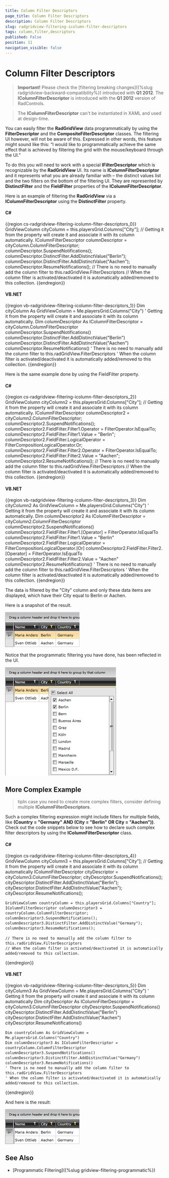 ```yaml
---
title: Column Filter Descriptors
page_title: Column Filter Descriptors
description: Column Filter Descriptors
slug: radgridview-filtering-icolumn-filter-descriptors
tags: column,filter,descriptors
published: False
position: 11
navigation_visible: false
---
```


# Column Filter Descriptors


>__Important!__ Please check the [filtering breaking changes]({%slug radgridview-backward-compatibility%}) introduced with __Q1 2012__. 
>The __IColumnFilterDescriptor__ is introduced with the __Q1 2012__ version of RadControls.
        

>The __IColumnFilterDescriptor__ can't be instantiated in XAML and used at design-time.
        
You can easily filter the __RadGridView__ data programmatically by using the __FilterDescriptor__ and the __CompositeFilterDescriptor__ classes. The filtering UI however, will not be aware of this. Expressed in other words, this feature might sound like this: “I would like to programmatically achieve the same effect that is achieved by filtering the grid with the mouse/keyboard through the UI.”
      

To do this you will need to work with a special __IFilterDescriptor__ which is recognizable by the __RadGridView__ UI. Its name is __IColumnFilterDescriptor__ and it represents what you are already familiar with – the distinct values list and the two filters on the bottom of the filtering UI. They are represented by __DistinctFilter__ and the __FieldFilter__ properties of the __IColumnFilterDescriptor__.
      

Here is an example of filtering the __RadGridView__ via a __IColumnFilterDescriptor__ using the __DistinctFilter__ property.
      

#### __C#__

{{region cs-radgridview-filtering-icolumn-filter-descriptors_0}}
	GridViewColumn cityColumn = this.playersGrid.Columns["City"];
	// Getting it from the property will create it and associate it with its column automatically.
	IColumnFilterDescriptor columnDescriptor = cityColumn.ColumnFilterDescriptor;
	columnDescriptor.SuspendNotifications();
	columnDescriptor.DistinctFilter.AddDistinctValue("Berlin");
	columnDescriptor.DistinctFilter.AddDistinctValue("Aachen");
	columnDescriptor.ResumeNotifications();
	// There is no need to manually add the column filter to this.radGridView.FilterDescriptors
	// When the column filter is activated/deactivated it is automatically added/removed to this collection.
{{endregion}}

#### __VB.NET__

{{region vb-radgridview-filtering-icolumn-filter-descriptors_1}}
	Dim cityColumn As GridViewColumn = Me.playersGrid.Columns("City")
	' Getting it from the property will create it and associate it with its column automatically.
	Dim columnDescriptor As IColumnFilterDescriptor = cityColumn.ColumnFilterDescriptor
	columnDescriptor.SuspendNotifications()
	columnDescriptor.DistinctFilter.AddDistinctValue("Berlin")
	columnDescriptor.DistinctFilter.AddDistinctValue("Aachen")
	columnDescriptor.ResumeNotifications()
	' There is no need to manually add the column filter to this.radGridView.FilterDescriptors
	' When the column filter is activated/deactivated it is automatically added/removed to this collection.
{{endregion}}

Here is the same example done by using the FieldFilter property.

#### __C#__

{{region cs-radgridview-filtering-icolumn-filter-descriptors_2}}
	GridViewColumn cityColumn2 = this.playersGrid.Columns["City"];
	// Getting it from the property will create it and associate it with its column automatically.
	IColumnFilterDescriptor columnDescriptor2 = cityColumn2.ColumnFilterDescriptor;
	columnDescriptor2.SuspendNotifications();
	columnDescriptor2.FieldFilter.Filter1.Operator = FilterOperator.IsEqualTo;
	columnDescriptor2.FieldFilter.Filter1.Value = "Berlin";
	columnDescriptor2.FieldFilter.LogicalOperator = FilterCompositionLogicalOperator.Or;
	columnDescriptor2.FieldFilter.Filter2.Operator = FilterOperator.IsEqualTo;
	columnDescriptor2.FieldFilter.Filter2.Value = "Aachen";
	columnDescriptor2.ResumeNotifications();
	// There is no need to manually add the column filter to this.radGridView.FilterDescriptors
	// When the column filter is activated/deactivated it is automatically added/removed to this collection.
{{endregion}}

#### __VB.NET__

{{region vb-radgridview-filtering-icolumn-filter-descriptors_3}}
	Dim cityColumn2 As GridViewColumn = Me.playersGrid.Columns("City")
	' Getting it from the property will create it and associate it with its column automatically.
	Dim columnDescriptor2 As IColumnFilterDescriptor = cityColumn2.ColumnFilterDescriptor
	columnDescriptor2.SuspendNotifications()
	columnDescriptor2.FieldFilter.Filter1.[Operator] = FilterOperator.IsEqualTo
	columnDescriptor2.FieldFilter.Filter1.Value = "Berlin"
	columnDescriptor2.FieldFilter.LogicalOperator = FilterCompositionLogicalOperator.[Or]
	columnDescriptor2.FieldFilter.Filter2.[Operator] = FilterOperator.IsEqualTo
	columnDescriptor2.FieldFilter.Filter2.Value = "Aachen"
	columnDescriptor2.ResumeNotifications()
	' There is no need to manually add the column filter to this.radGridView.FilterDescriptors
	' When the column filter is activated/deactivated it is automatically added/removed to this collection.
{{endregion}}

The data is filtered by the "City" column and only these data items are displayed, which have their City equal to Berlin or Aachen.

Here is a snapshot of the result.

![](images/RadGridView_Filtering_Column_Filter_Descriptors_01.png)

Notice that the programmatic filtering you have done, has been reflected in the UI.

![](images/RadGridView_Filtering_Column_Filter_Descriptors_02.png)

## More Complex Example

>tipIn case you need to create more complex filters, consider defining multiple __IColumnFilterDescriptors__.
          

Such a complex filtering expression might include filters for multiple fields, like __(Country = "Germany" AND (City = "Berlin" OR City = "Aachen"))__. Check out the code snippets below to see how to declare such complex filter descriptors by using the __IColumnFilterDescriptor__ class.
        

#### __C#__

{{region cs-radgridview-filtering-icolumn-filter-descriptors_4}}
	GridViewColumn cityColumn3 = this.playersGrid.Columns["City"];
	// Getting it from the property will create it and associate it with its column automatically
	IColumnFilterDescriptor cityDescriptor = cityColumn3.ColumnFilterDescriptor;
	cityDescriptor.SuspendNotifications();
	cityDescriptor.DistinctFilter.AddDistinctValue("Berlin");
	cityDescriptor.DistinctFilter.AddDistinctValue("Aachen");
	cityDescriptor.ResumeNotifications();
	
	GridViewColumn countryColumn = this.playersGrid.Columns["Country"];
	IColumnFilterDescriptor columnDescriptor3 = countryColumn.ColumnFilterDescriptor;
	columnDescriptor3.SuspendNotifications();
	columnDescriptor3.DistinctFilter.AddDistinctValue("Germany");
	columnDescriptor3.ResumeNotifications();
	
	// There is no need to manually add the column filter to this.radGridView.FilterDescriptors
	// When the column filter is activated/deactivated it is automatically added/removed to this collection.
{{endregion}}

#### __VB.NET__

{{region vb-radgridview-filtering-icolumn-filter-descriptors_5}}
	Dim cityColumn3 As GridViewColumn = Me.playersGrid.Columns("City")
	' Getting it from the property will create it and associate it with its column automatically
	Dim cityDescriptor As IColumnFilterDescriptor = cityColumn3.ColumnFilterDescriptor
	cityDescriptor.SuspendNotifications()
	cityDescriptor.DistinctFilter.AddDistinctValue("Berlin")
	cityDescriptor.DistinctFilter.AddDistinctValue("Aachen")
	cityDescriptor.ResumeNotifications()
	
	Dim countryColumn As GridViewColumn = Me.playersGrid.Columns("Country")
	Dim columnDescriptor3 As IColumnFilterDescriptor = countryColumn.ColumnFilterDescriptor
	columnDescriptor3.SuspendNotifications()
	columnDescriptor3.DistinctFilter.AddDistinctValue("Germany")
	columnDescriptor3.ResumeNotifications()
	' There is no need to manually add the column filter to this.radGridView.FilterDescriptors
	' When the column filter is activated/deactivated it is automatically added/removed to this collection.
{{endregion}}

And here is the result:

![](images/RadGridView_Filtering_Column_Filter_Descriptors_03.png)

## See Also

 * [Programmatic Filtering]({%slug gridview-filtering-programmatic%})
